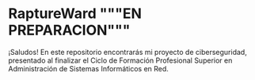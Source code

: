 # RaptureWard """EN PREPARACION"""
¡Saludos! En este repositorio encontrarás mi proyecto de ciberseguridad, presentado al finalizar el Ciclo de Formación Profesional Superior en Administración de Sistemas Informáticos en Red.
